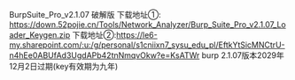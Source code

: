 BurpSuite_Pro_v2.1.07 破解版
下载地址①: https://down.52pojie.cn/Tools/Network_Analyzer/Burp_Suite_Pro_v2.1.07_Loader_Keygen.zip
下载地址②:https://le6-my.sharepoint.com/:u:/g/personal/s1cniixn7_sysu_edu_pl/EftkYtSicMNCtrU-n4hEe0ABUfAd3UgdAPb42tnNmqvOkw?e=KsATWr
burp 2.1.07版本2029年12月2日过期(key有效期为九年)
